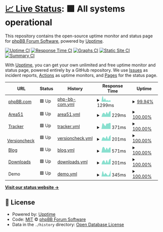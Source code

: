 # [📈 Live Status](https://phpbb.github.io/status-site): <!--live status--> **🟩 All systems operational**

This repository contains the open-source uptime monitor and status page for [phpBB Forum Software](https://www.phpbb.com), powered by [Upptime](https://github.com/upptime/upptime).

[![Uptime CI](https://github.com/phpbb/status-site/workflows/Uptime%20CI/badge.svg)](https://github.com/phpbb/status-site/actions?query=workflow%3A%22Uptime+CI%22)
[![Response Time CI](https://github.com/phpbb/status-site/workflows/Response%20Time%20CI/badge.svg)](https://github.com/phpbb/status-site/actions?query=workflow%3A%22Response+Time+CI%22)
[![Graphs CI](https://github.com/phpbb/status-site/workflows/Graphs%20CI/badge.svg)](https://github.com/phpbb/status-site/actions?query=workflow%3A%22Graphs+CI%22)
[![Static Site CI](https://github.com/phpbb/status-site/workflows/Static%20Site%20CI/badge.svg)](https://github.com/phpbb/status-site/actions?query=workflow%3A%22Static+Site+CI%22)
[![Summary CI](https://github.com/phpbb/status-site/workflows/Summary%20CI/badge.svg)](https://github.com/phpbb/status-site/actions?query=workflow%3A%22Summary+CI%22)

With [Upptime](https://upptime.js.org), you can get your own unlimited and free uptime monitor and status page, powered entirely by a GitHub repository. We use [Issues](https://github.com/phpbb/status-site/issues) as incident reports, [Actions](https://github.com/phpbb/status-site/actions) as uptime monitors, and [Pages](https://phpbb.github.io/status-site) for the status page.

<!--start: status pages-->
<!-- This summary is generated by Upptime (https://github.com/upptime/upptime) -->
<!-- Do not edit this manually, your changes will be overwritten -->
<!-- prettier-ignore -->
| URL | Status | History | Response Time | Uptime |
| --- | ------ | ------- | ------------- | ------ |
| <img alt="" src="https://icons.duckduckgo.com/ip3/www.phpbb.com.ico" height="13"> [phpBB.com](https://www.phpbb.com) | 🟩 Up | [php-bb-com.yml](https://github.com/phpbb/status-site/commits/HEAD/history/php-bb-com.yml) | <details><summary><img alt="Response time graph" src="./graphs/php-bb-com/response-time-week.png" height="20"> 1299ms</summary><br><a href="https://status.phpbb.com/history/php-bb-com"><img alt="Response time 893" src="https://img.shields.io/endpoint?url=https%3A%2F%2Fraw.githubusercontent.com%2Fphpbb%2Fstatus-site%2FHEAD%2Fapi%2Fphp-bb-com%2Fresponse-time.json"></a><br><a href="https://status.phpbb.com/history/php-bb-com"><img alt="24-hour response time 732" src="https://img.shields.io/endpoint?url=https%3A%2F%2Fraw.githubusercontent.com%2Fphpbb%2Fstatus-site%2FHEAD%2Fapi%2Fphp-bb-com%2Fresponse-time-day.json"></a><br><a href="https://status.phpbb.com/history/php-bb-com"><img alt="7-day response time 1299" src="https://img.shields.io/endpoint?url=https%3A%2F%2Fraw.githubusercontent.com%2Fphpbb%2Fstatus-site%2FHEAD%2Fapi%2Fphp-bb-com%2Fresponse-time-week.json"></a><br><a href="https://status.phpbb.com/history/php-bb-com"><img alt="30-day response time 2289" src="https://img.shields.io/endpoint?url=https%3A%2F%2Fraw.githubusercontent.com%2Fphpbb%2Fstatus-site%2FHEAD%2Fapi%2Fphp-bb-com%2Fresponse-time-month.json"></a><br><a href="https://status.phpbb.com/history/php-bb-com"><img alt="1-year response time 1082" src="https://img.shields.io/endpoint?url=https%3A%2F%2Fraw.githubusercontent.com%2Fphpbb%2Fstatus-site%2FHEAD%2Fapi%2Fphp-bb-com%2Fresponse-time-year.json"></a></details> | <details><summary><a href="https://status.phpbb.com/history/php-bb-com">99.94%</a></summary><a href="https://status.phpbb.com/history/php-bb-com"><img alt="All-time uptime 99.92%" src="https://img.shields.io/endpoint?url=https%3A%2F%2Fraw.githubusercontent.com%2Fphpbb%2Fstatus-site%2FHEAD%2Fapi%2Fphp-bb-com%2Fuptime.json"></a><br><a href="https://status.phpbb.com/history/php-bb-com"><img alt="24-hour uptime 100.00%" src="https://img.shields.io/endpoint?url=https%3A%2F%2Fraw.githubusercontent.com%2Fphpbb%2Fstatus-site%2FHEAD%2Fapi%2Fphp-bb-com%2Fuptime-day.json"></a><br><a href="https://status.phpbb.com/history/php-bb-com"><img alt="7-day uptime 99.94%" src="https://img.shields.io/endpoint?url=https%3A%2F%2Fraw.githubusercontent.com%2Fphpbb%2Fstatus-site%2FHEAD%2Fapi%2Fphp-bb-com%2Fuptime-week.json"></a><br><a href="https://status.phpbb.com/history/php-bb-com"><img alt="30-day uptime 99.97%" src="https://img.shields.io/endpoint?url=https%3A%2F%2Fraw.githubusercontent.com%2Fphpbb%2Fstatus-site%2FHEAD%2Fapi%2Fphp-bb-com%2Fuptime-month.json"></a><br><a href="https://status.phpbb.com/history/php-bb-com"><img alt="1-year uptime 99.92%" src="https://img.shields.io/endpoint?url=https%3A%2F%2Fraw.githubusercontent.com%2Fphpbb%2Fstatus-site%2FHEAD%2Fapi%2Fphp-bb-com%2Fuptime-year.json"></a></details>
| <img alt="" src="https://icons.duckduckgo.com/ip3/area51.phpbb.com.ico" height="13"> [Area51](https://area51.phpbb.com) | 🟩 Up | [area51.yml](https://github.com/phpbb/status-site/commits/HEAD/history/area51.yml) | <details><summary><img alt="Response time graph" src="./graphs/area51/response-time-week.png" height="20"> 229ms</summary><br><a href="https://status.phpbb.com/history/area51"><img alt="Response time 323" src="https://img.shields.io/endpoint?url=https%3A%2F%2Fraw.githubusercontent.com%2Fphpbb%2Fstatus-site%2FHEAD%2Fapi%2Farea51%2Fresponse-time.json"></a><br><a href="https://status.phpbb.com/history/area51"><img alt="24-hour response time 328" src="https://img.shields.io/endpoint?url=https%3A%2F%2Fraw.githubusercontent.com%2Fphpbb%2Fstatus-site%2FHEAD%2Fapi%2Farea51%2Fresponse-time-day.json"></a><br><a href="https://status.phpbb.com/history/area51"><img alt="7-day response time 229" src="https://img.shields.io/endpoint?url=https%3A%2F%2Fraw.githubusercontent.com%2Fphpbb%2Fstatus-site%2FHEAD%2Fapi%2Farea51%2Fresponse-time-week.json"></a><br><a href="https://status.phpbb.com/history/area51"><img alt="30-day response time 236" src="https://img.shields.io/endpoint?url=https%3A%2F%2Fraw.githubusercontent.com%2Fphpbb%2Fstatus-site%2FHEAD%2Fapi%2Farea51%2Fresponse-time-month.json"></a><br><a href="https://status.phpbb.com/history/area51"><img alt="1-year response time 345" src="https://img.shields.io/endpoint?url=https%3A%2F%2Fraw.githubusercontent.com%2Fphpbb%2Fstatus-site%2FHEAD%2Fapi%2Farea51%2Fresponse-time-year.json"></a></details> | <details><summary><a href="https://status.phpbb.com/history/area51">100.00%</a></summary><a href="https://status.phpbb.com/history/area51"><img alt="All-time uptime 99.96%" src="https://img.shields.io/endpoint?url=https%3A%2F%2Fraw.githubusercontent.com%2Fphpbb%2Fstatus-site%2FHEAD%2Fapi%2Farea51%2Fuptime.json"></a><br><a href="https://status.phpbb.com/history/area51"><img alt="24-hour uptime 100.00%" src="https://img.shields.io/endpoint?url=https%3A%2F%2Fraw.githubusercontent.com%2Fphpbb%2Fstatus-site%2FHEAD%2Fapi%2Farea51%2Fuptime-day.json"></a><br><a href="https://status.phpbb.com/history/area51"><img alt="7-day uptime 100.00%" src="https://img.shields.io/endpoint?url=https%3A%2F%2Fraw.githubusercontent.com%2Fphpbb%2Fstatus-site%2FHEAD%2Fapi%2Farea51%2Fuptime-week.json"></a><br><a href="https://status.phpbb.com/history/area51"><img alt="30-day uptime 99.92%" src="https://img.shields.io/endpoint?url=https%3A%2F%2Fraw.githubusercontent.com%2Fphpbb%2Fstatus-site%2FHEAD%2Fapi%2Farea51%2Fuptime-month.json"></a><br><a href="https://status.phpbb.com/history/area51"><img alt="1-year uptime 99.96%" src="https://img.shields.io/endpoint?url=https%3A%2F%2Fraw.githubusercontent.com%2Fphpbb%2Fstatus-site%2FHEAD%2Fapi%2Farea51%2Fuptime-year.json"></a></details>
| <img alt="" src="https://icons.duckduckgo.com/ip3/tracker.phpbb.com.ico" height="13"> [Tracker](https://tracker.phpbb.com) | 🟩 Up | [tracker.yml](https://github.com/phpbb/status-site/commits/HEAD/history/tracker.yml) | <details><summary><img alt="Response time graph" src="./graphs/tracker/response-time-week.png" height="20"> 371ms</summary><br><a href="https://status.phpbb.com/history/tracker"><img alt="Response time 443" src="https://img.shields.io/endpoint?url=https%3A%2F%2Fraw.githubusercontent.com%2Fphpbb%2Fstatus-site%2FHEAD%2Fapi%2Ftracker%2Fresponse-time.json"></a><br><a href="https://status.phpbb.com/history/tracker"><img alt="24-hour response time 423" src="https://img.shields.io/endpoint?url=https%3A%2F%2Fraw.githubusercontent.com%2Fphpbb%2Fstatus-site%2FHEAD%2Fapi%2Ftracker%2Fresponse-time-day.json"></a><br><a href="https://status.phpbb.com/history/tracker"><img alt="7-day response time 371" src="https://img.shields.io/endpoint?url=https%3A%2F%2Fraw.githubusercontent.com%2Fphpbb%2Fstatus-site%2FHEAD%2Fapi%2Ftracker%2Fresponse-time-week.json"></a><br><a href="https://status.phpbb.com/history/tracker"><img alt="30-day response time 340" src="https://img.shields.io/endpoint?url=https%3A%2F%2Fraw.githubusercontent.com%2Fphpbb%2Fstatus-site%2FHEAD%2Fapi%2Ftracker%2Fresponse-time-month.json"></a><br><a href="https://status.phpbb.com/history/tracker"><img alt="1-year response time 449" src="https://img.shields.io/endpoint?url=https%3A%2F%2Fraw.githubusercontent.com%2Fphpbb%2Fstatus-site%2FHEAD%2Fapi%2Ftracker%2Fresponse-time-year.json"></a></details> | <details><summary><a href="https://status.phpbb.com/history/tracker">100.00%</a></summary><a href="https://status.phpbb.com/history/tracker"><img alt="All-time uptime 99.98%" src="https://img.shields.io/endpoint?url=https%3A%2F%2Fraw.githubusercontent.com%2Fphpbb%2Fstatus-site%2FHEAD%2Fapi%2Ftracker%2Fuptime.json"></a><br><a href="https://status.phpbb.com/history/tracker"><img alt="24-hour uptime 100.00%" src="https://img.shields.io/endpoint?url=https%3A%2F%2Fraw.githubusercontent.com%2Fphpbb%2Fstatus-site%2FHEAD%2Fapi%2Ftracker%2Fuptime-day.json"></a><br><a href="https://status.phpbb.com/history/tracker"><img alt="7-day uptime 100.00%" src="https://img.shields.io/endpoint?url=https%3A%2F%2Fraw.githubusercontent.com%2Fphpbb%2Fstatus-site%2FHEAD%2Fapi%2Ftracker%2Fuptime-week.json"></a><br><a href="https://status.phpbb.com/history/tracker"><img alt="30-day uptime 100.00%" src="https://img.shields.io/endpoint?url=https%3A%2F%2Fraw.githubusercontent.com%2Fphpbb%2Fstatus-site%2FHEAD%2Fapi%2Ftracker%2Fuptime-month.json"></a><br><a href="https://status.phpbb.com/history/tracker"><img alt="1-year uptime 99.99%" src="https://img.shields.io/endpoint?url=https%3A%2F%2Fraw.githubusercontent.com%2Fphpbb%2Fstatus-site%2FHEAD%2Fapi%2Ftracker%2Fuptime-year.json"></a></details>
| <img alt="" src="https://icons.duckduckgo.com/ip3/version.phpbb.com.ico" height="13"> [Versioncheck](https://version.phpbb.com) | 🟩 Up | [versioncheck.yml](https://github.com/phpbb/status-site/commits/HEAD/history/versioncheck.yml) | <details><summary><img alt="Response time graph" src="./graphs/versioncheck/response-time-week.png" height="20"> 201ms</summary><br><a href="https://status.phpbb.com/history/versioncheck"><img alt="Response time 216" src="https://img.shields.io/endpoint?url=https%3A%2F%2Fraw.githubusercontent.com%2Fphpbb%2Fstatus-site%2FHEAD%2Fapi%2Fversioncheck%2Fresponse-time.json"></a><br><a href="https://status.phpbb.com/history/versioncheck"><img alt="24-hour response time 325" src="https://img.shields.io/endpoint?url=https%3A%2F%2Fraw.githubusercontent.com%2Fphpbb%2Fstatus-site%2FHEAD%2Fapi%2Fversioncheck%2Fresponse-time-day.json"></a><br><a href="https://status.phpbb.com/history/versioncheck"><img alt="7-day response time 201" src="https://img.shields.io/endpoint?url=https%3A%2F%2Fraw.githubusercontent.com%2Fphpbb%2Fstatus-site%2FHEAD%2Fapi%2Fversioncheck%2Fresponse-time-week.json"></a><br><a href="https://status.phpbb.com/history/versioncheck"><img alt="30-day response time 192" src="https://img.shields.io/endpoint?url=https%3A%2F%2Fraw.githubusercontent.com%2Fphpbb%2Fstatus-site%2FHEAD%2Fapi%2Fversioncheck%2Fresponse-time-month.json"></a><br><a href="https://status.phpbb.com/history/versioncheck"><img alt="1-year response time 215" src="https://img.shields.io/endpoint?url=https%3A%2F%2Fraw.githubusercontent.com%2Fphpbb%2Fstatus-site%2FHEAD%2Fapi%2Fversioncheck%2Fresponse-time-year.json"></a></details> | <details><summary><a href="https://status.phpbb.com/history/versioncheck">100.00%</a></summary><a href="https://status.phpbb.com/history/versioncheck"><img alt="All-time uptime 99.99%" src="https://img.shields.io/endpoint?url=https%3A%2F%2Fraw.githubusercontent.com%2Fphpbb%2Fstatus-site%2FHEAD%2Fapi%2Fversioncheck%2Fuptime.json"></a><br><a href="https://status.phpbb.com/history/versioncheck"><img alt="24-hour uptime 100.00%" src="https://img.shields.io/endpoint?url=https%3A%2F%2Fraw.githubusercontent.com%2Fphpbb%2Fstatus-site%2FHEAD%2Fapi%2Fversioncheck%2Fuptime-day.json"></a><br><a href="https://status.phpbb.com/history/versioncheck"><img alt="7-day uptime 100.00%" src="https://img.shields.io/endpoint?url=https%3A%2F%2Fraw.githubusercontent.com%2Fphpbb%2Fstatus-site%2FHEAD%2Fapi%2Fversioncheck%2Fuptime-week.json"></a><br><a href="https://status.phpbb.com/history/versioncheck"><img alt="30-day uptime 100.00%" src="https://img.shields.io/endpoint?url=https%3A%2F%2Fraw.githubusercontent.com%2Fphpbb%2Fstatus-site%2FHEAD%2Fapi%2Fversioncheck%2Fuptime-month.json"></a><br><a href="https://status.phpbb.com/history/versioncheck"><img alt="1-year uptime 100.00%" src="https://img.shields.io/endpoint?url=https%3A%2F%2Fraw.githubusercontent.com%2Fphpbb%2Fstatus-site%2FHEAD%2Fapi%2Fversioncheck%2Fuptime-year.json"></a></details>
| <img alt="" src="https://icons.duckduckgo.com/ip3/blog.phpbb.com.ico" height="13"> [Blog](https://blog.phpbb.com) | 🟩 Up | [blog.yml](https://github.com/phpbb/status-site/commits/HEAD/history/blog.yml) | <details><summary><img alt="Response time graph" src="./graphs/blog/response-time-week.png" height="20"> 571ms</summary><br><a href="https://status.phpbb.com/history/blog"><img alt="Response time 2806" src="https://img.shields.io/endpoint?url=https%3A%2F%2Fraw.githubusercontent.com%2Fphpbb%2Fstatus-site%2FHEAD%2Fapi%2Fblog%2Fresponse-time.json"></a><br><a href="https://status.phpbb.com/history/blog"><img alt="24-hour response time 652" src="https://img.shields.io/endpoint?url=https%3A%2F%2Fraw.githubusercontent.com%2Fphpbb%2Fstatus-site%2FHEAD%2Fapi%2Fblog%2Fresponse-time-day.json"></a><br><a href="https://status.phpbb.com/history/blog"><img alt="7-day response time 571" src="https://img.shields.io/endpoint?url=https%3A%2F%2Fraw.githubusercontent.com%2Fphpbb%2Fstatus-site%2FHEAD%2Fapi%2Fblog%2Fresponse-time-week.json"></a><br><a href="https://status.phpbb.com/history/blog"><img alt="30-day response time 4020" src="https://img.shields.io/endpoint?url=https%3A%2F%2Fraw.githubusercontent.com%2Fphpbb%2Fstatus-site%2FHEAD%2Fapi%2Fblog%2Fresponse-time-month.json"></a><br><a href="https://status.phpbb.com/history/blog"><img alt="1-year response time 2590" src="https://img.shields.io/endpoint?url=https%3A%2F%2Fraw.githubusercontent.com%2Fphpbb%2Fstatus-site%2FHEAD%2Fapi%2Fblog%2Fresponse-time-year.json"></a></details> | <details><summary><a href="https://status.phpbb.com/history/blog">100.00%</a></summary><a href="https://status.phpbb.com/history/blog"><img alt="All-time uptime 99.94%" src="https://img.shields.io/endpoint?url=https%3A%2F%2Fraw.githubusercontent.com%2Fphpbb%2Fstatus-site%2FHEAD%2Fapi%2Fblog%2Fuptime.json"></a><br><a href="https://status.phpbb.com/history/blog"><img alt="24-hour uptime 100.00%" src="https://img.shields.io/endpoint?url=https%3A%2F%2Fraw.githubusercontent.com%2Fphpbb%2Fstatus-site%2FHEAD%2Fapi%2Fblog%2Fuptime-day.json"></a><br><a href="https://status.phpbb.com/history/blog"><img alt="7-day uptime 100.00%" src="https://img.shields.io/endpoint?url=https%3A%2F%2Fraw.githubusercontent.com%2Fphpbb%2Fstatus-site%2FHEAD%2Fapi%2Fblog%2Fuptime-week.json"></a><br><a href="https://status.phpbb.com/history/blog"><img alt="30-day uptime 99.86%" src="https://img.shields.io/endpoint?url=https%3A%2F%2Fraw.githubusercontent.com%2Fphpbb%2Fstatus-site%2FHEAD%2Fapi%2Fblog%2Fuptime-month.json"></a><br><a href="https://status.phpbb.com/history/blog"><img alt="1-year uptime 99.95%" src="https://img.shields.io/endpoint?url=https%3A%2F%2Fraw.githubusercontent.com%2Fphpbb%2Fstatus-site%2FHEAD%2Fapi%2Fblog%2Fuptime-year.json"></a></details>
| <img alt="" src="https://icons.duckduckgo.com/ip3/download.phpbb.com.ico" height="13"> [Downloads](https://download.phpbb.com) | 🟩 Up | [downloads.yml](https://github.com/phpbb/status-site/commits/HEAD/history/downloads.yml) | <details><summary><img alt="Response time graph" src="./graphs/downloads/response-time-week.png" height="20"> 201ms</summary><br><a href="https://status.phpbb.com/history/downloads"><img alt="Response time 209" src="https://img.shields.io/endpoint?url=https%3A%2F%2Fraw.githubusercontent.com%2Fphpbb%2Fstatus-site%2FHEAD%2Fapi%2Fdownloads%2Fresponse-time.json"></a><br><a href="https://status.phpbb.com/history/downloads"><img alt="24-hour response time 321" src="https://img.shields.io/endpoint?url=https%3A%2F%2Fraw.githubusercontent.com%2Fphpbb%2Fstatus-site%2FHEAD%2Fapi%2Fdownloads%2Fresponse-time-day.json"></a><br><a href="https://status.phpbb.com/history/downloads"><img alt="7-day response time 201" src="https://img.shields.io/endpoint?url=https%3A%2F%2Fraw.githubusercontent.com%2Fphpbb%2Fstatus-site%2FHEAD%2Fapi%2Fdownloads%2Fresponse-time-week.json"></a><br><a href="https://status.phpbb.com/history/downloads"><img alt="30-day response time 189" src="https://img.shields.io/endpoint?url=https%3A%2F%2Fraw.githubusercontent.com%2Fphpbb%2Fstatus-site%2FHEAD%2Fapi%2Fdownloads%2Fresponse-time-month.json"></a><br><a href="https://status.phpbb.com/history/downloads"><img alt="1-year response time 208" src="https://img.shields.io/endpoint?url=https%3A%2F%2Fraw.githubusercontent.com%2Fphpbb%2Fstatus-site%2FHEAD%2Fapi%2Fdownloads%2Fresponse-time-year.json"></a></details> | <details><summary><a href="https://status.phpbb.com/history/downloads">100.00%</a></summary><a href="https://status.phpbb.com/history/downloads"><img alt="All-time uptime 99.99%" src="https://img.shields.io/endpoint?url=https%3A%2F%2Fraw.githubusercontent.com%2Fphpbb%2Fstatus-site%2FHEAD%2Fapi%2Fdownloads%2Fuptime.json"></a><br><a href="https://status.phpbb.com/history/downloads"><img alt="24-hour uptime 100.00%" src="https://img.shields.io/endpoint?url=https%3A%2F%2Fraw.githubusercontent.com%2Fphpbb%2Fstatus-site%2FHEAD%2Fapi%2Fdownloads%2Fuptime-day.json"></a><br><a href="https://status.phpbb.com/history/downloads"><img alt="7-day uptime 100.00%" src="https://img.shields.io/endpoint?url=https%3A%2F%2Fraw.githubusercontent.com%2Fphpbb%2Fstatus-site%2FHEAD%2Fapi%2Fdownloads%2Fuptime-week.json"></a><br><a href="https://status.phpbb.com/history/downloads"><img alt="30-day uptime 100.00%" src="https://img.shields.io/endpoint?url=https%3A%2F%2Fraw.githubusercontent.com%2Fphpbb%2Fstatus-site%2FHEAD%2Fapi%2Fdownloads%2Fuptime-month.json"></a><br><a href="https://status.phpbb.com/history/downloads"><img alt="1-year uptime 100.00%" src="https://img.shields.io/endpoint?url=https%3A%2F%2Fraw.githubusercontent.com%2Fphpbb%2Fstatus-site%2FHEAD%2Fapi%2Fdownloads%2Fuptime-year.json"></a></details>
| <img alt="" src="https://icons.duckduckgo.com/ip3/null.ico" height="13"> Demo | 🟩 Up | [demo.yml](https://github.com/phpbb/status-site/commits/HEAD/history/demo.yml) | <details><summary><img alt="Response time graph" src="./graphs/demo/response-time-week.png" height="20"> 345ms</summary><br><a href="https://status.phpbb.com/history/demo"><img alt="Response time 653" src="https://img.shields.io/endpoint?url=https%3A%2F%2Fraw.githubusercontent.com%2Fphpbb%2Fstatus-site%2FHEAD%2Fapi%2Fdemo%2Fresponse-time.json"></a><br><a href="https://status.phpbb.com/history/demo"><img alt="24-hour response time 692" src="https://img.shields.io/endpoint?url=https%3A%2F%2Fraw.githubusercontent.com%2Fphpbb%2Fstatus-site%2FHEAD%2Fapi%2Fdemo%2Fresponse-time-day.json"></a><br><a href="https://status.phpbb.com/history/demo"><img alt="7-day response time 345" src="https://img.shields.io/endpoint?url=https%3A%2F%2Fraw.githubusercontent.com%2Fphpbb%2Fstatus-site%2FHEAD%2Fapi%2Fdemo%2Fresponse-time-week.json"></a><br><a href="https://status.phpbb.com/history/demo"><img alt="30-day response time 304" src="https://img.shields.io/endpoint?url=https%3A%2F%2Fraw.githubusercontent.com%2Fphpbb%2Fstatus-site%2FHEAD%2Fapi%2Fdemo%2Fresponse-time-month.json"></a><br><a href="https://status.phpbb.com/history/demo"><img alt="1-year response time 402" src="https://img.shields.io/endpoint?url=https%3A%2F%2Fraw.githubusercontent.com%2Fphpbb%2Fstatus-site%2FHEAD%2Fapi%2Fdemo%2Fresponse-time-year.json"></a></details> | <details><summary><a href="https://status.phpbb.com/history/demo">100.00%</a></summary><a href="https://status.phpbb.com/history/demo"><img alt="All-time uptime 99.98%" src="https://img.shields.io/endpoint?url=https%3A%2F%2Fraw.githubusercontent.com%2Fphpbb%2Fstatus-site%2FHEAD%2Fapi%2Fdemo%2Fuptime.json"></a><br><a href="https://status.phpbb.com/history/demo"><img alt="24-hour uptime 100.00%" src="https://img.shields.io/endpoint?url=https%3A%2F%2Fraw.githubusercontent.com%2Fphpbb%2Fstatus-site%2FHEAD%2Fapi%2Fdemo%2Fuptime-day.json"></a><br><a href="https://status.phpbb.com/history/demo"><img alt="7-day uptime 100.00%" src="https://img.shields.io/endpoint?url=https%3A%2F%2Fraw.githubusercontent.com%2Fphpbb%2Fstatus-site%2FHEAD%2Fapi%2Fdemo%2Fuptime-week.json"></a><br><a href="https://status.phpbb.com/history/demo"><img alt="30-day uptime 100.00%" src="https://img.shields.io/endpoint?url=https%3A%2F%2Fraw.githubusercontent.com%2Fphpbb%2Fstatus-site%2FHEAD%2Fapi%2Fdemo%2Fuptime-month.json"></a><br><a href="https://status.phpbb.com/history/demo"><img alt="1-year uptime 99.99%" src="https://img.shields.io/endpoint?url=https%3A%2F%2Fraw.githubusercontent.com%2Fphpbb%2Fstatus-site%2FHEAD%2Fapi%2Fdemo%2Fuptime-year.json"></a></details>

<!--end: status pages-->

[**Visit our status website →**](https://phpbb.github.io/status-site)

## 📄 License

- Powered by: [Upptime](https://github.com/upptime/upptime)
- Code: [MIT](./LICENSE) © [phpBB Forum Software](https://www.phpbb.com)
- Data in the `./history` directory: [Open Database License](https://opendatacommons.org/licenses/odbl/1-0/)
